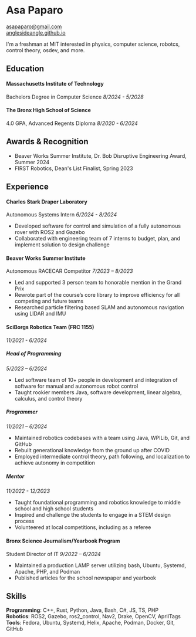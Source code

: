 # Asa Paparo

[asapaparo@gmail.com](mailto:asapaparo@gmail.com)\
[anglesideangle.github.io](https://anglesideangle.github.io/)

I'm a freshman at MIT interested in physics, computer science, robotcs, control theory, osdev, and more.

## Education

#### Massachusetts Institute of Technology
Bachelors Degree in Computer Science *8/2024 - 5/2028*

#### The Bronx High School of Science
4.0 GPA, Advanced Regents Diploma *8/2020 - 6/2024*

## Awards & Recognition

- Beaver Works Summer Institute, Dr. Bob Disruptive Engineering Award, Summer 2024
- FIRST Robotics, Dean's List Finalist, Spring 2023

## Experience

#### Charles Stark Draper Laboratory
Autonomous Systems Intern *6/2024 - 8/2024*

- Developed software for control and simulation of a fully autonomous rover with ROS2 and Gazebo
- Collaborated with engineering team of 7 interns to budget, plan, and implement solution to design challenge

#### Beaver Works Summer Institute
Autonomous RACECAR Competitor *7/2023 – 8/2023*

- Led and supported 3 person team to honorable mention in the Grand Prix
- Rewrote part of the course’s core library to improve efficiency for all competing and future teams
- Researched particle filtering based SLAM and autonomous navigation using LIDAR and IMU

#### SciBorgs Robotics Team (FRC 1155)
*11/2021 - 6/2024*

##### Head of Programming
*5/2023 – 6/2024*

- Led software team of 10+ people in development and integration of software for manual and autonomous robot control
- Taught rookier members Java, software development, linear algebra, calculus, and control theory

##### Programmer
*11/2021 – 6/2024*

- Maintained robotics codebases with a team using Java, WPILib, Git, and GitHub
- Rebuilt generational knowledge from the ground up after COVID
- Employed intermediate control theory, path following, and localization to achieve autonomy in competition

<!-- ### Bronx Science Journalism/Yearbook Program, Bronx Science -->

<!-- **Student Director of IT** 9/2022 – 6/2024 -->

<!-- - Maintained a production LAMP server utilizing bash, Ubuntu, Systemd, Apache, PHP, and Podman -->
<!-- - Published articles for the school newspaper and yearbook -->

<!-- ## Volunteering -->

##### Mentor
*11/2022 - 12/2023*

- Taught foundational programming and robotics knowledge to middle school and high school students
- Inspired and challenge the students to engage in a STEM design process
- Volunteered at local competitions, including as a referee

#### Bronx Science Journalism/Yearbook Program

Student Director of IT *9/2022 – 6/2024*

- Maintained a production LAMP server utilizing bash, Ubuntu, Systemd, Apache, PHP, and Podman
- Published articles for the school newspaper and yearbook

## Skills

**Programming**: C++, Rust, Python, Java, Bash, C#, JS, TS, PHP\
**Robotics**: ROS2, Gazebo, ros2_control, Nav2, Drake, OpenCV, AprilTags\
**Tools**: Fedora, Ubuntu, Systemd, Helix, Apache, Podman, Docker, Git, GitHub
